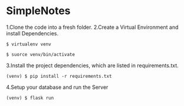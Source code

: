 # SimpleNotes

1.Clone the code into a fresh folder.
2.Create a Virtual Environment and install Dependencies.
    
    $ virtualenv venv
    
    $ suorce venv/bin/activate
    
3.Install the project dependencies, which are listed in requirements.txt.
    
    (venv) $ pip install -r requirements.txt
    
4.Setup your database and run the Server

    (venv) $ flask run 
